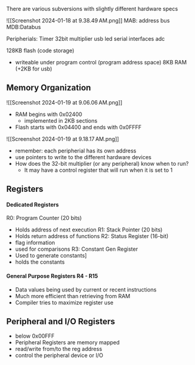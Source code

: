 There are various subversions with slightly different hardware specs

![[Screenshot 2024-01-18 at 9.38.49 AM.png]]
MAB: address bus
MDB:Databus

Peripherials: 
Timer
32bit multiplier
usb
led
serial interfaces
adc


128KB flash (code storage)
- writeable under program control (program address space)
8KB RAM (+2KB for usb)

## Memory Organization
![[Screenshot 2024-01-19 at 9.06.06 AM.png]]

- RAM begins with 0x02400
	- implemented in 2KB sections
- Flash starts with 0x04400 and ends with 0x0FFFF

![[Screenshot 2024-01-19 at 9.18.17 AM.png]]

- remember: each peripherial has its own address
- use pointers to write to the different hardware devices
- How does the 32-bit multiplier (or any peripheral) know when to run?
	- It may have a control register that will run when it is set to 1

## Registers
#### Dedicated Registers
R0: Program Counter (20 bits)
- Holds address of next execution
R1: Stack Pointer (20 bits)
- Holds return address of functions
R2: Status Register (16-bit)
- flag information
- used for comparisons
R3: Constant Gen Register
- Used to generate constants]
- holds the constants

#### General Purpose Registers R4 - R15
- Data values being used by current or recent instructions
- Much more efficient than retrieving from RAM
- Compiler tries to maximize register use


## Peripheral and I/O Registers
- below 0x00FFF
- Peripheral Registers are memory mapped
- read/write from/to the reg address
- control the peripheral device or I/O




